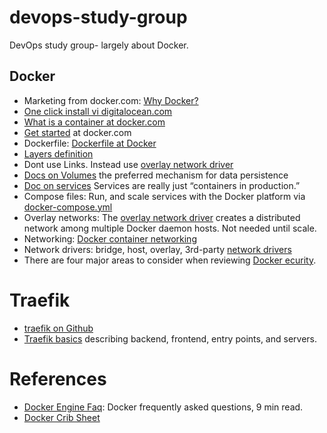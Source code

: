 # devops-study-group
DevOps study group- largely about Docker.

## Docker 
- Marketing from docker.com: [Why Docker?](https://www.docker.com/why-docker) 
- [One click install vi digitalocean.com](https://www.digitalocean.com/docs/one-clicks/docker/)
- [What is a container at docker.com](https://www.docker.com/resources/what-container)
- [Get started](https://docs.docker.com/get-started/) at docker.com
- Dockerfile: [Dockerfile at Docker](https://docs.docker.com/glossary/?term=Dockerfile)
- [Layers definition](https://docs.docker.com/glossary/?term=layer)
- Dont use Links. Instead use [overlay network driver](https://docs.docker.com/glossary/?term=overlay%20network%20driver)
- [Docs on Volumes](https://docs.docker.com/storage/volumes/) the preferred mechanism for data persistence
- [Doc on services](https://docs.docker.com/get-started/part3/#about-services) Services are really just “containers in production.”
- Compose files: Run, and scale services with the Docker platform via [docker-compose.yml](https://docs.docker.com/get-started/part3/#your-first-docker-composeyml-file)
- Overlay networks: The [overlay network driver](https://docs.docker.com/network/overlay/) creates a distributed network among multiple Docker daemon hosts. Not needed until scale.
- Networking: [Docker container networking](https://docs.docker.com/v17.09/engine/userguide/networking/#default-networks)
- Network drivers: bridge, host, overlay, 3rd-party [network drivers](https://docs.docker.com/network/#network-drivers)
- There are four major areas to consider when reviewing [Docker ecurity](https://docs.docker.com/engine/security/security/).

# Traefik
- [traefik on Github](https://github.com/containous/traefik)
- [Traefik basics](https://docs.traefik.io/basics/#concepts) describing backend, frontend, entry points, and servers.

# References
- [Docker Engine Faq](https://docs.docker.com/engine/faq/): Docker frequently asked questions, 9 min read.
- [Docker Crib Sheet](https://github.com/wsargent/docker-cheat-sheet)
